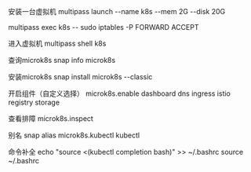 安装一台虚拟机
multipass launch --name k8s --mem 2G --disk 20G

multipass exec k8s -- sudo iptables -P FORWARD ACCEPT

进入虚拟机
multipass shell k8s

查询microk8s
snap info microk8s

安装microk8s
snap install microk8s --classic

开启组件（自定义选择）
microk8s.enable dashboard dns ingress istio registry storage

查看排障
microk8s.inspect

别名
snap alias microk8s.kubectl kubectl

命令补全
echo "source <(kubectl completion bash)" >> ~/.bashrc
source ~/.bashrc
